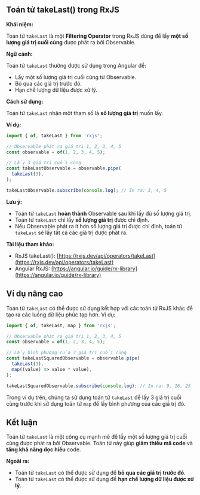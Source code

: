 ## Toán tử takeLast() trong RxJS

**Khái niệm:**

Toán tử `takeLast` là một **Filtering Operator** trong RxJS dùng để lấy **một số lượng giá trị cuối cùng** được phát ra bởi Observable.

**Ngữ cảnh:**

Toán tử `takeLast` thường được sử dụng trong Angular để:

* Lấy một số lượng giá trị cuối cùng từ Observable.
* Bỏ qua các giá trị trước đó.
* Hạn chế lượng dữ liệu được xử lý.

**Cách sử dụng:**

Toán tử `takeLast` nhận một tham số là **số lượng giá trị** muốn lấy.

**Ví dụ:**

```typescript
import { of, takeLast } from 'rxjs';

// Observable phát ra giá trị 1, 2, 3, 4, 5
const observable = of(1, 2, 3, 4, 5);

// Lấy 3 giá trị cuối cùng
const takeLastObservable = observable.pipe(
  takeLast(3),
);

takeLastObservable.subscribe(console.log); // In ra: 3, 4, 5
```

**Lưu ý:**

* Toán tử `takeLast` **hoàn thành** Observable sau khi lấy đủ số lượng giá trị.
* Toán tử `takeLast` chỉ lấy **số lượng giá trị** được chỉ định.
* Nếu Observable phát ra ít hơn số lượng giá trị được chỉ định, toán tử `takeLast` sẽ lấy tất cả các giá trị được phát ra.

**Tài liệu tham khảo:**

* RxJS takeLast(): [https://rxjs.dev/api/operators/takeLast](https://rxjs.dev/api/operators/takeLast)
* Angular RxJS: [https://angular.io/guide/rx-library](https://angular.io/guide/rx-library)

## Ví dụ nâng cao

Toán tử `takeLast` có thể được sử dụng kết hợp với các toán tử RxJS khác để tạo ra các luồng dữ liệu phức tạp hơn. Ví dụ:

```typescript
import { of, takeLast, map } from 'rxjs';

// Observable phát ra giá trị 1, 2, 3, 4, 5
const observable = of(1, 2, 3, 4, 5);

// Lấy bình phương của 3 giá trị cuối cùng
const takeLastSquaredObservable = observable.pipe(
  takeLast(3),
  map((value) => value * value),
);

takeLastSquaredObservable.subscribe(console.log); // In ra: 9, 16, 25
```

Trong ví dụ trên, chúng ta sử dụng toán tử `takeLast` để lấy 3 giá trị cuối cùng trước khi sử dụng toán tử `map` để lấy bình phương của các giá trị đó.

## Kết luận

Toán tử `takeLast` là một công cụ mạnh mẽ để lấy một số lượng giá trị cuối cùng được phát ra bởi Observable. Toán tử này giúp **giảm thiểu mã code** và **tăng khả năng đọc hiểu** code.

**Ngoài ra:**

* Toán tử `takeLast` có thể được sử dụng để **bỏ qua các giá trị trước đó**.
* Toán tử `takeLast` có thể được sử dụng để **hạn chế lượng dữ liệu được xử lý**.
